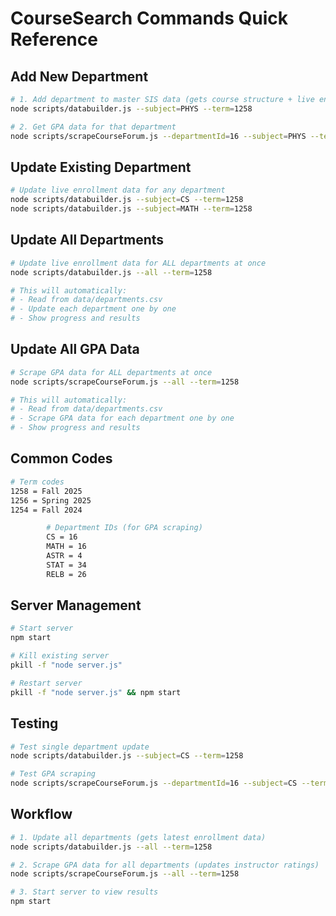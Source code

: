 # CourseSearch Commands Quick Reference

## Add New Department

```bash
# 1. Add department to master SIS data (gets course structure + live enrollment)
node scripts/databuilder.js --subject=PHYS --term=1258

# 2. Get GPA data for that department
node scripts/scrapeCourseForum.js --departmentId=16 --subject=PHYS --term=1258
```

## Update Existing Department

```bash
# Update live enrollment data for any department
node scripts/databuilder.js --subject=CS --term=1258
node scripts/databuilder.js --subject=MATH --term=1258
```

## Update All Departments

```bash
# Update live enrollment data for ALL departments at once
node scripts/databuilder.js --all --term=1258

# This will automatically:
# - Read from data/departments.csv
# - Update each department one by one
# - Show progress and results
```

## Update All GPA Data

```bash
# Scrape GPA data for ALL departments at once
node scripts/scrapeCourseForum.js --all --term=1258

# This will automatically:
# - Read from data/departments.csv
# - Scrape GPA data for each department one by one
# - Show progress and results
```

## Common Codes

```bash
# Term codes
1258 = Fall 2025
1256 = Spring 2025
1254 = Fall 2024

        # Department IDs (for GPA scraping)
        CS = 16
        MATH = 16  
        ASTR = 4
        STAT = 34
        RELB = 26
```

## Server Management

```bash
# Start server
npm start

# Kill existing server
pkill -f "node server.js"

# Restart server
pkill -f "node server.js" && npm start
```

## Testing

```bash
# Test single department update
node scripts/databuilder.js --subject=CS --term=1258

# Test GPA scraping
node scripts/scrapeCourseForum.js --departmentId=16 --subject=CS --term=1258
```

## Workflow

```bash
# 1. Update all departments (gets latest enrollment data)
node scripts/databuilder.js --all --term=1258

# 2. Scrape GPA data for all departments (updates instructor ratings)
node scripts/scrapeCourseForum.js --all --term=1258

# 3. Start server to view results
npm start
``` 